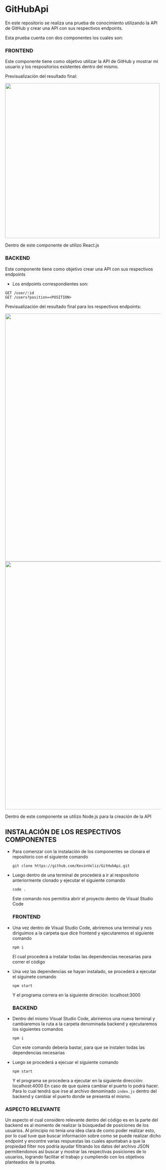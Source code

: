 # GitHubApi
En este repositorio se realiza una prueba de conocimiento utilizando la API de GitHub y crear una API con sus respectivos endpoints.

Esta prueba cuenta con dos componentes los cuales son:

  ### FRONTEND
  Este componente tiene como objetivo utilizar la API de GitHub y mostrar mi usuario y los respositorios existentes dentro del mismo.
  
  Previsualización del resultado final:
  
  <img src="https://user-images.githubusercontent.com/65980001/196883291-6b2c13e1-aade-4182-92b9-8ba1ae42959d.png" width=500px>

  Dentro de este componente de utilizo React.js

  ### BACKEND
  Este componente tiene como objetivo crear una API con sus respectivos endpoints
  - Los endpoints correspondientes son:
  ```
  GET /user/:id
  GET /users?position=<POSITION>
  ```
  
  Previsualización del resultado final para los respectivos endpoints:
  
  <img src="https://user-images.githubusercontent.com/65980001/196886848-153ec950-f6bd-4f59-9d63-b8635a8a094a.png" width=800px>
  <img src="https://user-images.githubusercontent.com/65980001/196887146-ce479486-9cca-482b-83e8-8e78239bdf5d.png" width=800px>

  Dentro de este componente se utilizo Node.js para la creación de la API


## INSTALACIÓN DE LOS RESPECTIVOS COMPONENTES

- Para comenzar con la instalación de los componentes se clonara el repositorio con el siguiente comando
  ```
  git clone https://github.com/KevinVeliz/GitHubApi.git
  ```
- Luego dentro de una terminal de procederá a ir al respositorio anteriormente clonado y ejecutar el siguiente comando
  ```
  code .
  ```
  Este comando nos permitira abrir el proyecto dentro de Visual Studio Code
  
  ### FRONTEND
- Una vez dentro de Visual Studio Code, abriremos una terminal y nos diriguimos a la carpeta que dice frontend y ejecutaremos el siguiente comando
  ```
  npm i 
  ```
  El cual procederá a instalar todas las dependencias necesarias para correr el código
  
- Una vez las dependencias se hayan instalado, se procederá a ejecutar el siguinete comando
  ```
  npm start
  ```
  Y el programa correra en la siguiente dirreción: localhost:3000
  
  ### BACKEND
- Dentro del mismo Visual Studio Code, abriremos una nueva terminal y cambiaremos la ruta a la carpeta denominada backend y ejecutaremos los siguientes comandos
  ```
  npm i 
  ```
  Con este comando debería bastar, para que se instalen todas las dependencias necesarias
  
- Luego se procederá a ejecuar el siguiente comando
  ```
  npm start
  ```
  Y el programa se procedera a ejecutar en la siguiente dirección: localhost:4000
  En caso de que quiera cambiar el puerto lo podrá hacer. Para lo cual tendrá que irse al archivo denominado ```index.js``` dentro del backend 
  y cambiar el puerto donde se presenta el mismo.

### ASPECTO RELEVANTE
Un aspecto el cual considero relevante dentro del código es en la parte del backend es al momento de realizar la búsquedad de posiciones de los usuarios. Al principio no tenia una idea clara de como poder realizar esto, por lo cual tuve que buscar información sobre como se puede realizar dicho endpoint y encontre varias respuestas las cuales apuntaban a que la propiedad filter nos podría ayudar filtrando los datos del archivo JSON permitiendonos así buscar y mostrar las respectivas posiciones de lo usuarios, logrando facilitar el trabajo y cumpliendo con los objetivos planteados de la prueba.
